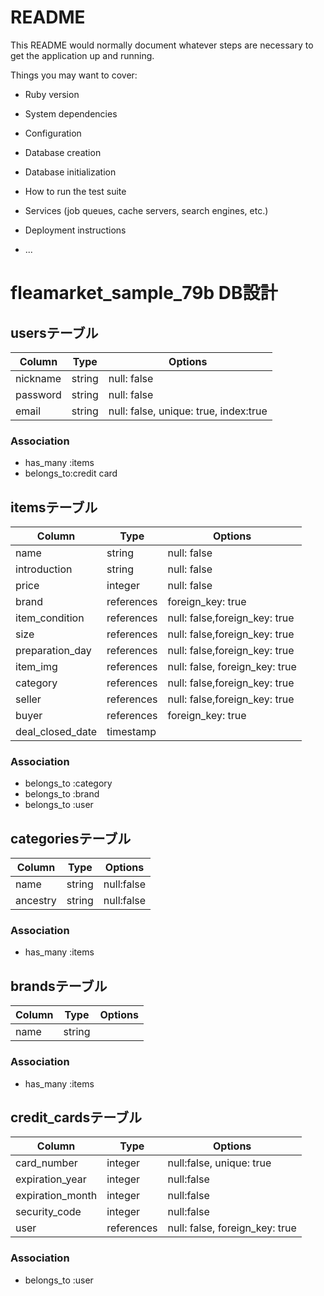 # README

This README would normally document whatever steps are necessary to get the
application up and running.

Things you may want to cover:

* Ruby version

* System dependencies

* Configuration

* Database creation

* Database initialization

* How to run the test suite

* Services (job queues, cache servers, search engines, etc.)

* Deployment instructions

* ...

# fleamarket_sample_79b DB設計
## usersテーブル
|Column|Type|Options|
|------|----|-------|
|nickname|string|null: false|
|password|string|null: false|
|email|string|null: false, unique: true, index:true|
### Association
- has_many :items
- belongs_to:credit card

## itemsテーブル
|Column|Type|Options|
|------|----|-------|
|name|string|null: false|
|introduction|string|null: false|
|price|integer|null: false|
|brand|references|foreign_key: true|
|item_condition|references|null: false,foreign_key: true|
|size|references|null: false,foreign_key: true|
|preparation_day|references|null: false,foreign_key: true|
|item_img|references|null: false, foreign_key: true|
|category|references|null: false,foreign_key: true|
|seller|references|null: false,foreign_key: true|
|buyer|references|foreign_key: true|
|deal_closed_date|timestamp||
### Association
- belongs_to :category
- belongs_to :brand
- belongs_to :user

## categoriesテーブル
|Column|Type|Options|
|------|----|-------|
|name|string|null:false|
|ancestry|string|null:false|
### Association
- has_many :items

## brandsテーブル
|Column|Type|Options|
|------|----|-------|
|name|string||
### Association
- has_many :items

## credit_cardsテーブル
|Column|Type|Options|
|------|----|-------|
|card_number|integer|null:false, unique: true|
|expiration_year|integer|null:false|
|expiration_month|integer|null:false|
|security_code|integer|null:false|
|user|references|null: false, foreign_key: true|

### Association
- belongs_to :user
